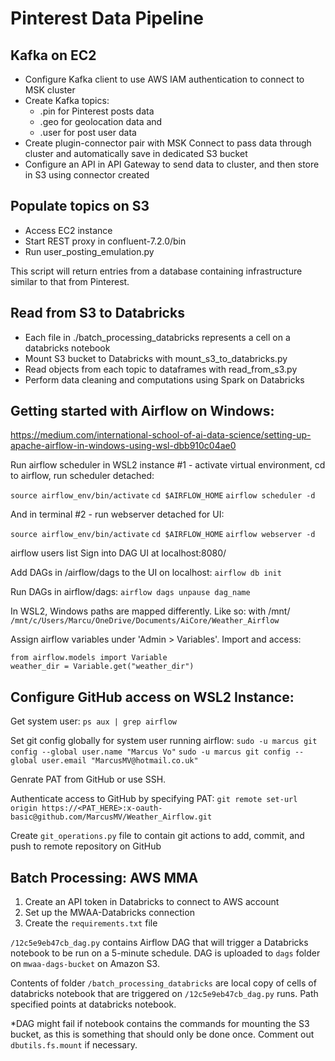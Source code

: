 # Pinterest Data Pipeline

## Kafka on EC2

- Configure Kafka client to use AWS IAM authentication to connect to MSK cluster
- Create Kafka topics:
    - .pin for Pinterest posts data
    - .geo for geolocation data and
    - .user for post user data
- Create plugin-connector pair with MSK Connect to pass data through cluster and automatically save in dedicated S3 bucket
- Configure an API in API Gateway to send data to cluster, and then store in S3 using connector created

## Populate topics on S3

- Access EC2 instance
- Start REST proxy in confluent-7.2.0/bin
- Run user_posting_emulation.py

This script will return entries from a database containing infrastructure similar to that from Pinterest.

## Read from S3 to Databricks

- Each file in ./batch_processing_databricks represents a cell on a databricks notebook
- Mount S3 bucket to Databricks with mount_s3_to_databricks.py
- Read objects from each topic to dataframes with read_from_s3.py
- Perform data cleaning and computations using Spark on Databricks

## Getting started with Airflow on Windows:
https://medium.com/international-school-of-ai-data-science/setting-up-apache-airflow-in-windows-using-wsl-dbb910c04ae0

Run airflow scheduler in WSL2 instance #1 - activate virtual environment, cd to airflow, run scheduler detached:

`source airflow_env/bin/activate`
`cd $AIRFLOW_HOME`
`airflow scheduler -d`

And in terminal #2 - run webserver detached for UI:

`source airflow_env/bin/activate`
`cd $AIRFLOW_HOME`
`airflow webserver -d`

airflow users list 
Sign into DAG UI at localhost:8080/

Add DAGs in /airflow/dags to the UI on localhost:
`airflow db init`

Run DAGs in airflow/dags:
`airflow dags unpause dag_name`

In WSL2, Windows paths are mapped differently. Like so: with /mnt/
`/mnt/c/Users/Marcu/OneDrive/Documents/AiCore/Weather_Airflow`

Assign airflow variables under 'Admin > Variables'. Import and access:

`from airflow.models import Variable`
`weather_dir = Variable.get("weather_dir")`

## Configure GitHub access on WSL2 Instance:

Get system user:
  `ps aux | grep airflow`

Set git config globally for system user running airflow:
  `sudo -u marcus git config --global user.name "Marcus Vo"`
  `sudo -u marcus git config --global user.email "MarcusMV@hotmail.co.uk"`

Genrate PAT from GitHub or use SSH.

Authenticate access to GitHub by specifying PAT:
  `git remote set-url origin https://<PAT_HERE>:x-oauth-basic@github.com/MarcusMV/Weather_Airflow.git`

Create `git_operations.py` file to contain git actions to add, commit, and push to remote repository on GitHub

## Batch Processing: AWS MMA

1. Create an API token in Databricks to connect to AWS account
2. Set up the MWAA-Databricks connection
3. Create the `requirements.txt` file

`/12c5e9eb47cb_dag.py` contains Airflow DAG that will trigger a Databricks notebook to be run on a 5-minute schedule. DAG is uploaded to `dags` folder on `mwaa-dags-bucket` on Amazon S3.

Contents of folder `/batch_processing_databricks` are local copy of cells of databricks notebook that are triggered on `/12c5e9eb47cb_dag.py` runs. Path specified points at databricks notebook.

*DAG might fail if  notebook contains the commands for mounting the S3 bucket, as this is something that should only be done once. Comment out `dbutils.fs.mount` if necessary.